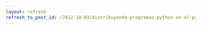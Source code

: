 ```yaml
---
layout: refresh
refresh_to_post_id: /2012-10-03/distribuyendo-programas-python-en-el-pypi-python-package-index.html
---
```

